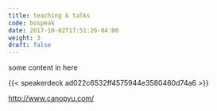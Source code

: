 ```yaml
---
title: teaching & talks
code: bospeak
date: 2017-10-02T17:51:26-04:00
weight: 3
draft: false
---
```

some content in here

{{< speakerdeck ad022c6532ff4575944e3580460d74a6 >}}

http://www.canopyu.com/